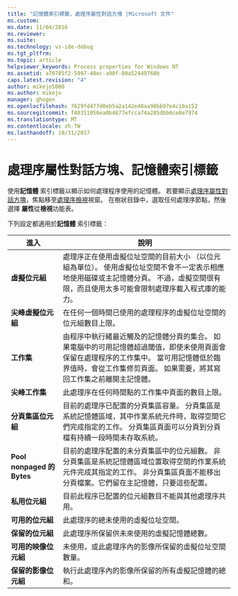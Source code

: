 ```yaml
---
title: "記憶體索引標籤，處理序屬性對話方塊 |Microsoft 文件"
ms.custom: 
ms.date: 11/04/2016
ms.reviewer: 
ms.suite: 
ms.technology: vs-ide-debug
ms.tgt_pltfrm: 
ms.topic: article
helpviewer_keywords: Process properties for Windows NT
ms.assetid: a70785f2-5997-40ec-a90f-80a52449768b
caps.latest.revision: "4"
author: mikejo5000
ms.author: mikejo
manager: ghogen
ms.openlocfilehash: 7629fd477d0eb5a2a142e48aa90bb97e4c10a152
ms.sourcegitcommit: f40311056ea0b4677efcca74a285dbb0ce0e7974
ms.translationtype: MT
ms.contentlocale: zh-TW
ms.lasthandoff: 10/31/2017
---
```

# <a name="memory-tab-process-properties-dialog-box"></a>處理序屬性對話方塊、記憶體索引標籤
使用**記憶體** 索引標籤以顯示如何處理程序使用的記憶體。 若要顯示[處理序屬性對話方塊](../debugger/process-properties-dialog-box.md)，焦點移至[處理序檢視](../debugger/processes-view.md)視窗。 在樹狀目錄中，選取任何處理序節點，然後選擇 **屬性**從**檢視**功能表。  
  
 下列設定都適用於**記憶體** 索引標籤：  
  
|進入|說明|  
|-----------|-----------------|  
|**虛擬位元組**|處理序正在使用虛擬位址空間的目前大小 （以位元組為單位）。 使用虛擬位址空間不會不一定表示相應地使用磁碟或主記憶體分頁。 不過，虛擬空間很有限，而且使用太多可能會限制處理序載入程式庫的能力。|  
|**尖峰虛擬位元組**|在任何一個時間已使用的處理程序的虛擬位址空間的位元組數目上限。|  
|**工作集**|由程序中執行緒最近觸及的記憶體分頁的集合。 如果電腦中的可用記憶體超過閾值，即使未使用頁面會保留在處理程序的工作集中。 當可用記憶體低於臨界值時，會從工作集修剪頁面。 如果需要，將其寫回工作集之前離開主記憶體。|  
|**尖峰工作集**|此處理序在任何時間點的工作集中頁面的數目上限。|  
|**分頁集區位元組**|目前的處理序已配置的分頁集區容量。 分頁集區是系統記憶體區域，其中作業系統元件時，取得空間它們完成指定的工作。 分頁集區頁面可以分頁到分頁檔有持續一段時間未存取系統。|  
|**Pool nonpaged 的 Bytes**|目前的處理序配置的未分頁集區中的位元組數。 非分頁集區是系統記憶體區域位置取得空間的作業系統元件完成其指定的工作。 非分頁集區頁面不能移出分頁檔案。它們留在主記憶體，只要這些配置。|  
|**私用位元組**|目前此程序已配置的位元組數目不能與其他處理序共用。|  
|**可用的位元組**|此處理序的總未使用的虛擬位址空間。|  
|**保留的位元組**|此處理序所保留供未來使用的虛擬記憶體總數。|  
|**可用的映像位元組**|未使用，或此處理序內的影像所保留的虛擬位址空間數量。|  
|**保留的影像位元組**|執行此處理序內的影像所保留的所有虛擬記憶體的總和。|